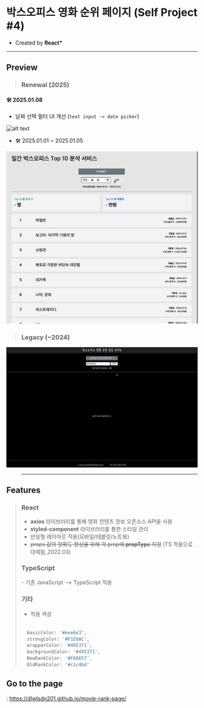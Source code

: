# 박스오피스 영화 순위 페이지 (Self Project #4)

- Created by **React\***

<hr>

## **Preview**

> ### Renewal (2025)

#### 🛠️ 2025.01.08

- 날짜 선택 필터 UI 개선 (`text input -> date picker`)

![alt text](<UI_UX 고도화 프로젝트_날짜선택 필터 개선.gif>)

- 🛠️ 2025.01.01 ~ 2025.01.05

![alt text](<Jan-05-2025 17-39-48.gif>)

> ### Legacy (~2024)

![alt text](<Desktop .gif>)

> <hr>

## **Features**

> <h3>React</h3>
>
> - **axios** 라이브러리를 통해 영화 컨텐츠 정보 오픈소스 API을 사용
> - **styled-component** 라이브러리를 통한 스타일 관리
> - 반응형 레이아웃 적용(모바일/테블릿/노트북)
> - ~~props 값의 정확도 향상을 위해 각 prop에 **propType** 지정~~ (TS 적용으로 대체됨\_2022.03)
> <h3>TypeScript</h3>
> - 기존 JavaScript --> TypeScript 적용
>
> <h3> 기타 </h3>
>
> - 적용 색상
>
> ```jsx
>
>   basicColor: '#eee6e3',
>   strongColor: '#F1E0AC',
>   wrapperColor: '#495371',
>   backgroundColor: '#495371',
>   NewRankColor: '#F68657',
>   OldRankColor: '#c1c4bd'
> ```

## **Go to the page**

: https://dlwlsdn201.github.io/movie-rank-page/
